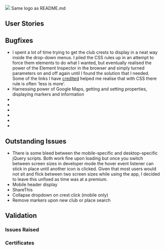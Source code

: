 <img src="#"> Same logo as README.md

## User Stories

## Bugfixes
- I spent a lot of time trying to get the club crests to display in a neat way inside the drop-down menus. I piled the CSS 
rules up in an attempt to force them elements to do what I wanted, but eventually realised the power of the Element Inspector
in the browser and simply turned parameters on and off again until I found the solution that I needed. Some of the links I
have [credited](README.md) helped me realise that with CSS there rule is often 'less is more'.
- Harnessing power of Google Maps, getting and setting properties, displaying markers and information
- 
- 
- 
- 
- 
- 

## Outstanding Issues
- There is some bleed between the mobile-specific and desktop-specific jQuery scripts. Both work fine upon loading but 
once you switch between screen sizes in developer mode the hover event listener can stick in place until another icon is 
clicked. Given that most users would not sit and flick between two screen sizes while using the app, I decided to leave 
this unfixed as time was at a premium.
- Mobile header display
- ShareThis
- Collapse dropdown on crest click (mobile only)
- Remove markers upon new club or place search

## Validation

### Issues Raised

### Certificates